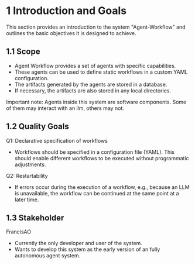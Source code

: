 # 1 Introduction and Goals
This section provides an introduction to the system "Agent-Workflow" and outlines the basic objectives it is designed to achieve.

## 1.1 Scope
- Agent Workflow provides a set of agents with specific capabilities.
- These agents can be used to define static workflows in a custom YAML configuration.
- The artifacts generated by the agents are stored in a database.
- If necessary, the artifacts are also stored in any local directories.

Important note: Agents inside this system are software components. Some of them may interact
with an llm, others may not.

## 1.2 Quality Goals
Q1: Declarative specification of workflows
- Workflows should be specified in a configuration file (YAML). This should enable
different workflows to be executed without programmatic adjustments.

Q2: Restartability
- If errors occur during the execution of a workflow, e.g., because an LLM is unavailable,
the workflow can be continued at the same point at a later time.

## 1.3 Stakeholder
FrancisAO
- Currently the only developer and user of the system.
- Wants to develop this system as the early version of an fully autonomous agent system.